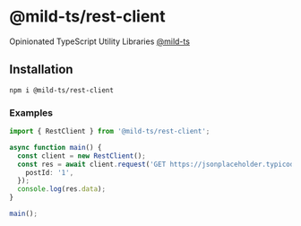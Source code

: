 # @mild-ts/rest-client

Opinionated TypeScript Utility Libraries [@mild-ts](https://github.com/mildronize/mild-ts)

## Installation
```
npm i @mild-ts/rest-client
```

### Examples
```ts
import { RestClient } from '@mild-ts/rest-client';

async function main() {
  const client = new RestClient();
  const res = await client.request('GET https://jsonplaceholder.typicode.com/posts/{postId}/comments', {
    postId: '1',
  });
  console.log(res.data);
}

main();
```